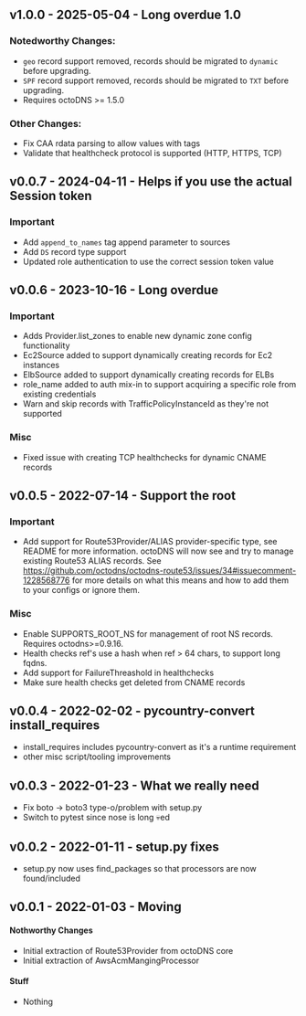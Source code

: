 ## v1.0.0 - 2025-05-04 - Long overdue 1.0

### Notedworthy Changes:

* `geo` record support removed, records should be migrated to `dynamic` before
  upgrading.
* `SPF` record support removed, records should be migrated to `TXT` before
  upgrading.
* Requires octoDNS >= 1.5.0

### Other Changes:

* Fix CAA rdata parsing to allow values with tags
* Validate that healthcheck protocol is supported (HTTP, HTTPS, TCP)

## v0.0.7 - 2024-04-11 - Helps if you use the actual Session token

### Important

* Add `append_to_names` tag append parameter to sources
* Add `DS` record type support
* Updated role authentication to use the correct session token value

## v0.0.6 - 2023-10-16 - Long overdue

### Important

* Adds Provider.list_zones to enable new dynamic zone config functionality
* Ec2Source added to support dynamically creating records for Ec2 instances
* ElbSource added to support dynamically creating records for ELBs
* role_name added to auth mix-in to support acquiring a specific role from existing credentials 
* Warn and skip records with TrafficPolicyInstanceId as they're not supported

### Misc

* Fixed issue with creating TCP healthchecks for dynamic CNAME records

## v0.0.5 - 2022-07-14 - Support the root

### Important

* Add support for Route53Provider/ALIAS provider-specific type, see README for
  more information. octoDNS will now see and try to manage existing Route53
  ALIAS records. See https://github.com/octodns/octodns-route53/issues/34#issuecomment-1228568776
  for more details on what this means and how to add them to your configs or
  ignore them.

### Misc

* Enable SUPPORTS_ROOT_NS for management of root NS records. Requires
  octodns>=0.9.16.
* Health checks ref's use a hash when ref > 64 chars, to support long fqdns.
* Add support for FailureThreashold in healthchecks
* Make sure health checks get deleted from CNAME records

## v0.0.4 - 2022-02-02 - pycountry-convert install_requires

* install_requires includes pycountry-convert as it's a runtime requirement
* other misc script/tooling improvements

## v0.0.3 - 2022-01-23 - What we really need

* Fix boto -> boto3 type-o/problem with setup.py
* Switch to pytest since nose is long :skull:ed

## v0.0.2 - 2022-01-11 - setup.py fixes

* setup.py now uses find_packages so that processors are now found/included

## v0.0.1 - 2022-01-03 - Moving

#### Nothworthy Changes

* Initial extraction of Route53Provider from octoDNS core
* Initial extraction of AwsAcmMangingProcessor

#### Stuff

* Nothing
